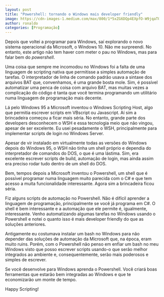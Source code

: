 ```yaml
---
layout: post
title: "Powershell: tornando o Windows mais developer friendly"
image: https://cdn-images-1.medium.com/max/800/1*5xZG6DQp4EXpfO-W9jqaTQ.png
author: ronaldo
categories: [Programação]
---
```


Depois que voltei a programar para Windows, saí explorando o novo
sistema operacional da Microsoft, o Windows 10. Não me surpreendi.  No
entanto, este artigo não tem haver com meter o pau no Windows, mas
para falar bem do *powershell*.

Uma coisa que sempre me incomodou no Windows foi a falta de uma
linguagem de scripting nativa que permitisse a simples automação de
tarefas. O interpretador de linha de comando padrão usava a sintaxe
dos arquivos BAT que, convenhamos, é uma grande bosta mole. Sim, é
possível automatizar uma penca de coisa com arquivo BAT, mas muitas
vezes a complicação do código é tanta que você termina programando um
utilitário numa linguagem de programação mais decente.

Lá pelo Windows 95 a Microsoft inventou o Windows Scripting Host, algo
que permitia escrever scripts em VBscript ou Javascript. Aí sim a
brincadeira começou a ficar mais séria. No entanto, grande parte dos
developers desconhecem o WSH e essa tecnologia meio que não vingou,
apesar de ser excelente. Eu usei pesadamente o WSH, principalmente
para implementar scripts de login no Windows Server.

Apesar de vir instalado em virtualmente todas as versões do Windows
depois do Windows 95, o WSH não tinha um shell próprio e dependia do
interpretador de comandos do DOS, o que é uma lástima. Sim, era
excelente escrever scripts de build, automação de login, mas ainda
assim era preciso rodar tudo dentro de um shell do DOS.

Bem, tempos depois a Microsoft inventou o Powershell, um shell que é
possível programar numa linguagem muito parecida com o C\# e que tem
acesso a muita funcionalidade interessante. Agora sim a brincadeira
ficou séria.

Fiz alguns scripts de automação no Powershell. Não é difícil aprender
a linguagem de programação, principalmente se você já programa em
C\#. O shell é bem interessante e a automação que ele permite é,
igualmente, interessante. Venho automatizando algumas tarefas no
Windows usando o Powershell e notei o quanto isso é mais developer
friendly do que as soluções anteriores.

Antigamente eu costumava instalar um bash no Windows para não depender
das soluções de automação da Microsoft que, na época, eram muito
ruins.  Porém, com o Powershell não penso em enfiar um bash no meu
Windows visto que posso escrever scripts usando-o que serão melhor
integrados ao ambiente e, consequentemente, serão mais poderosos e
simples de escrever.

Se você desenvolve para Windows aprenda o Powershell. Você criará boas
ferramentas que estarão bem integradas ao Windows e que te
economizarão um monte de tempo.

Happy Scripting!

